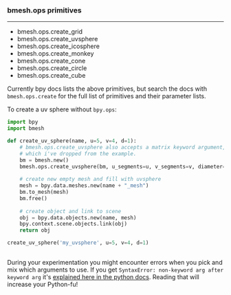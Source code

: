 ### bmesh.ops  primitives
____

- bmesh.ops.create_grid  
- bmesh.ops.create_uvsphere  
- bmesh.ops.create_icosphere  
- bmesh.ops.create_monkey  
- bmesh.ops.create_cone  
- bmesh.ops.create_circle  
- bmesh.ops.create_cube  

Currently bpy docs lists the above primitives, but search the docs with `bmesh.ops.create` for the full list of primitives and their parameter lists.

To create a uv sphere without `bpy.ops`:
```python
import bpy
import bmesh

def create_uv_sphere(name, u=5, v=4, d=1):
    # bmesh.ops.create_uvsphere also accepts a matrix keyword argument, 
    # which i've dropped from the example.
    bm = bmesh.new()
    bmesh.ops.create_uvsphere(bm, u_segments=u, v_segments=v, diameter=d)
    
    # create new empty mesh and fill with uvsphere
    mesh = bpy.data.meshes.new(name + "_mesh")
    bm.to_mesh(mesh)
    bm.free()
    
    # create object and link to scene
    obj = bpy.data.objects.new(name, mesh)
    bpy.context.scene.objects.link(obj)
    return obj

create_uv_sphere('my_uvsphere', u=5, v=4, d=1)
    
```

During your experimentation you might encounter errors when you pick and mix which arguments to use. 
If you get `SyntaxError: non-keyword arg after keyword arg` it's [explained here in the python docs](https://docs.python.org/3.4/tutorial/controlflow.html#keyword-arguments). Reading that will increase your Python-fu! 
